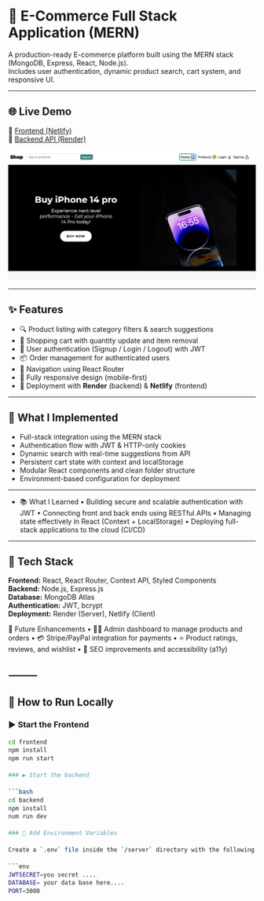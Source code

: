 # 🛒 E-Commerce Full Stack Application (MERN)

A production-ready E-commerce platform built using the MERN stack (MongoDB, Express, React, Node.js).  
Includes user authentication, dynamic product search, cart system, and responsive UI.

---

## 🌐 Live Demo  
🔗 [Frontend (Netlify)](https://shopecoomerce.netlify.app/)  
🔗 [Backend API (Render)](https://shop-backend-koyj.onrender.com/api/products)

![Homepage Screenshot](./screenshots/shop.png)

---

## ✨ Features

- 🔍 Product listing with category filters & search suggestions
- 🛒 Shopping cart with quantity update and item removal
- 🔐 User authentication (Signup / Login / Logout) with JWT
- 📦 Order management for authenticated users
- 🔄 Navigation using React Router
- 📱 Fully responsive design (mobile-first)
- 🚀 Deployment with **Render** (backend) & **Netlify** (frontend)

---

## 🧠 What I Implemented

- Full-stack integration using the MERN stack
- Authentication flow with JWT & HTTP-only cookies
- Dynamic search with real-time suggestions from API
- Persistent cart state with context and localStorage
- Modular React components and clean folder structure
- Environment-based configuration for deployment
- ---

- 📚 What I Learned
	•	Building secure and scalable authentication with JWT
	•	Connecting front and back ends using RESTful APIs
	•	Managing state effectively in React (Context + LocalStorage)
	•	Deploying full-stack applications to the cloud (CI/CD)

---

## 🧱 Tech Stack

**Frontend:** React, React Router, Context API, Styled Components  
**Backend:** Node.js, Express.js  
**Database:** MongoDB Atlas  
**Authentication:** JWT, bcrypt  
**Deployment:** Render (Server), Netlify (Client)

🚀 Future Enhancements
	•	🧑‍💼 Admin dashboard to manage products and orders
	•	💳 Stripe/PayPal integration for payments
	•	⭐ Product ratings, reviews, and wishlist
	•	🧭 SEO improvements and accessibility (a11y)

⸻
---

## 🧪 How to Run Locally

### ▶️ Start the Frontend

```bash
cd frontend
npm install
npm run start

### ▶️ Start the backend

```bash
cd backend
npm install
num run dev

### 🔐 Add Environment Variables

Create a `.env` file inside the `/server` directory with the following content:

```env
JWTSECRET=you secret ....
DATABASE= your data base here....
PORT=3000
